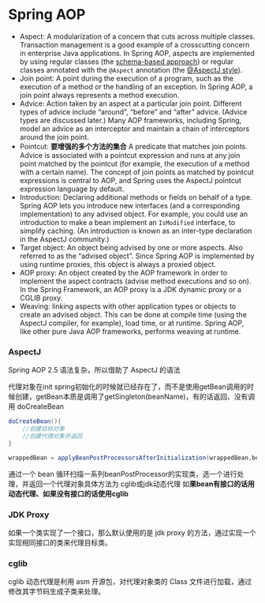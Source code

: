 # Spring AOP

- Aspect: A modularization of a concern that cuts across multiple classes. Transaction management is a good example of a crosscutting concern in enterprise Java applications. In Spring AOP, aspects are implemented by using regular classes (the [schema-based approach](https://docs.spring.io/spring-framework/docs/current/spring-framework-reference/core.html#aop-schema)) or regular classes annotated with the `@Aspect` annotation (the [@AspectJ style](https://docs.spring.io/spring-framework/docs/current/spring-framework-reference/core.html#aop-ataspectj)).
- Join point: A point during the execution of a program, such as the execution of a method or the handling of an exception. In Spring AOP, a join point always represents a method execution.
- Advice: Action taken by an aspect at a particular join point. Different types of advice include “around”, “before” and “after” advice. (Advice types are discussed later.) Many AOP frameworks, including Spring, model an advice as an interceptor and maintain a chain of interceptors around the join point.
- Pointcut: **要增强的多个方法的集合** A predicate that matches join points. Advice is associated with a pointcut expression and runs at any join point matched by the pointcut (for example, the execution of a method with a certain name). The concept of join points as matched by pointcut expressions is central to AOP, and Spring uses the AspectJ pointcut expression language by default.
- Introduction: Declaring additional methods or fields on behalf of a type. Spring AOP lets you introduce new interfaces (and a corresponding implementation) to any advised object. For example, you could use an introduction to make a bean implement an `IsModified` interface, to simplify caching. (An introduction is known as an inter-type declaration in the AspectJ community.)
- Target object: An object being advised by one or more aspects. Also referred to as the “advised object”. Since Spring AOP is implemented by using runtime proxies, this object is always a proxied object.
- AOP proxy: An object created by the AOP framework in order to implement the aspect contracts (advise method executions and so on). In the Spring Framework, an AOP proxy is a JDK dynamic proxy or a CGLIB proxy.
- Weaving: linking aspects with other application types or objects to create an advised object. This can be done at compile time (using the AspectJ compiler, for example), load time, or at runtime. Spring AOP, like other pure Java AOP frameworks, performs weaving at runtime.

### AspectJ

Spring AOP 2.5 语法复杂，所以借助了 AspectJ 的语法

代理对象在init spring初始化的时候就已经存在了，而不是使用getBean调用的时候创建，getBean本质是调用了getSingleton(beanName)，有的话返回、没有调用 doCreateBean

```java
doCreateBean(){
    //创建目标对象
    //创建代理对象并返回
}
```

```java
wrappedBean = applyBeanPostProcessorsAfterInitialization(wrappedBean,beanName)
```

通过一个 bean 循环扫描一系列beanPostProcessor的实现类，选一个进行处理，并返回一个代理对象具体方法为 cglib或jdk动态代理 如**果bean有接口的话用动态代理、如果没有接口的话使用cglib**

### JDK Proxy

如果一个类实现了一个接口，那么默认使用的是 jdk proxy 的方法，通过实现一个实现相同接口的类来代理目标类。

### cglib

cglib 动态代理是利用 asm 开源包，对代理对象类的 Class 文件进行加载，通过修改其字节码生成子类来处理。